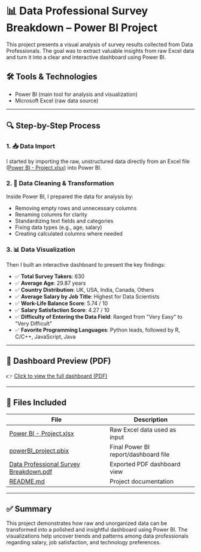 # 📊 Data Professional Survey Breakdown – Power BI Project

This project presents a visual analysis of survey results collected from Data Professionals. The goal was to extract valuable insights from raw Excel data and turn it into a clear and interactive dashboard using Power BI.

## 🛠️ Tools & Technologies
- Power BI (main tool for analysis and visualization)
- Microsoft Excel (raw data source)

---

## 🔍 Step-by-Step Process

### 1. 📥 Data Import
I started by importing the raw, unstructured data directly from an Excel file ([Power BI - Project.xlsx](Power%20BI%20-%20Project.xlsx)) into Power BI.

### 2. 🧹 Data Cleaning & Transformation
Inside Power BI, I prepared the data for analysis by:
- Removing empty rows and unnecessary columns
- Renaming columns for clarity
- Standardizing text fields and categories
- Fixing data types (e.g., age, salary)
- Creating calculated columns where needed

### 3. 📊 Data Visualization
Then I built an interactive dashboard to present the key findings:

- ✅ **Total Survey Takers**: 630  
- ✅ **Average Age**: 29.87 years  
- ✅ **Country Distribution**: UK, USA, India, Canada, Others  
- ✅ **Average Salary by Job Title**: Highest for Data Scientists  
- ✅ **Work-Life Balance Score**: 5.74 / 10  
- ✅ **Salary Satisfaction Score**: 4.27 / 10  
- ✅ **Difficulty of Entering the Data Field**: Ranged from "Very Easy" to "Very Difficult"  
- ✅ **Favorite Programming Languages**: Python leads, followed by R, C/C++, JavaScript, Java

---

## 📸 Dashboard Preview (PDF)

👉 [Click to view the full dashboard (PDF)](Data%20Professional%20Survey%20Breakdown.pdf)

---

## 📁 Files Included

| File | Description |
|------|-------------|
| [Power BI - Project.xlsx](Power%20BI%20-%20Project.xlsx) | Raw Excel data used as input |
| [powerBI_project.pbix](powerBI_project.pbix) | Final Power BI report/dashboard file |
| [Data Professional Survey Breakdown.pdf](Data%20Professional%20Survey%20Breakdown.pdf) | Exported PDF dashboard view |
| [README.md](README.md) | Project documentation |

---

## ✅ Summary

This project demonstrates how raw and unorganized data can be transformed into a polished and insightful dashboard using Power BI. The visualizations help uncover trends and patterns among data professionals regarding salary, job satisfaction, and technology preferences.
